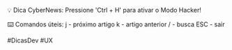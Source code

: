 💡 Dica CyberNews:
Pressione 'Ctrl + H' para ativar o Modo Hacker!

⌨️ Comandos úteis:
j - próximo artigo
k - artigo anterior
/ - busca
ESC - sair

#DicasDev #UX